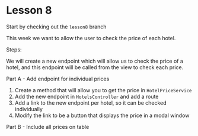 # Lesson 8

Start by checking out the `lesson8` branch

This week we want to allow the user to check the price of each hotel.
  
Steps:

We will create a new endpoint which will allow us to check the price of a hotel, and this endpoint will be called from the view to check each price.

Part A - Add endpoint for individual prices
1. Create a method that will allow you to get the price in `HotelPriceService`
2. Add the new endpoint in `HotelsController` and add a route
3. Add a link to the new endpoint per hotel, so it can be checked individually
4. Modify the link to be a button that displays the price in a modal window


Part B - Include all prices on table
